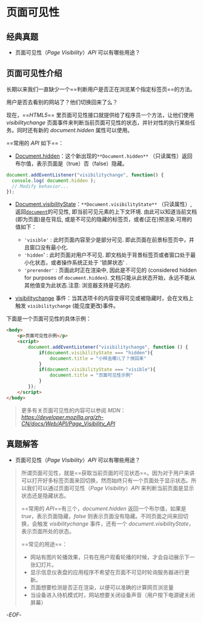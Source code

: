 # 页面可见性



## 经典真题



- 页面可见性（*Page Visibility*）*API* 可以有哪些用途？



## 页面可见性介绍



长期以来我们一直缺少一个==判断用户是否正在浏览某个指定标签页==的方法。



用户是否去看别的网站了？他们切换回来了么？



现在，==*HTML5*== 里页面可见性接口就提供给了程序员一个方法，让他们使用 *visibilitychange* 页面事件来判断当前页面可见性的状态，并针对性的执行某些任务。同时还有新的 *document.hidden* 属性可以使用。



==常用的 *API* 如下==：



- [Document.hidden](https://developer.mozilla.org/zh-CN/docs/Web/API/Document/hidden)：这个新出现的`**Document.hidden**` （只读属性）返回布尔值，表示页面是（true）否（false）隐藏。

```js
document.addEventListener("visibilitychange", function() {
  console.log( document.hidden );
  // Modify behavior...
});
```

- [Document.visibilityState](https://developer.mozilla.org/zh-CN/docs/Web/API/Document/visibilityState)：`**Document.visibilityState**` （只读属性）, 返回[`document`](https://developer.mozilla.org/zh-CN/docs/Web/API/Document)的可见性, 即当前可见元素的上下文环境. 由此可以知道当前文档(即为页面)是在背后, 或是不可见的隐藏的标签页，或者(正在)预渲染.可用的值如下：
  - `'visible'` : 此时页面内容至少是部分可见. 即此页面在前景标签页中，并且窗口没有最小化.
  - `'hidden`' : 此时页面对用户不可见. 即文档处于背景标签页或者窗口处于最小化状态，或者操作系统正处于 '锁屏状态' .
  - `'prerender'` : 页面此时正在渲染中, 因此是不可见的 (considered hidden for purposes of `document.hidden`). 文档只能从此状态开始，永远不能从其他值变为此状态.注意: 浏览器支持是可选的.

- [visibilitychange](https://developer.mozilla.org/zh-CN/docs/Web/API/Document/visibilitychange_event) 事件：当其选项卡的内容变得可见或被隐藏时，会在文档上触发 `visibilitychange` (能见度更改)事件。



下面是一个页面可见性的具体示例：



```html
<body>
    <p>页面可见性示例</p>
    <script>
        document.addEventListener("visibilitychange", function () {
            if(document.visibilityState === "hidden"){
                document.title = "小样去哪儿了？快回来"
            }
            if(document.visibilityState === "visible"){
                document.title = "页面可见性示例"
            }
        });
    </script>
</body>
```



> 更多有关页面可见性的内容可以参阅 *MDN*：*https://developer.mozilla.org/zh-CN/docs/Web/API/Page_Visibility_API*



## 真题解答



- 页面可见性（*Page Visibility*）*API* 可以有哪些用途？

>所谓页面可见性，就是==获取当前页面的可见状态==。因为对于用户来讲可以打开好多标签页面来回切换，然而始终只有一个页面处于显示状态。所以我们可以通过页面可见性（*Page Visibility*）*API* 来判断当前页面是显示状态还是隐藏状态。
>
>==常用的 *API*==有三个，*document.hidden* 返回一个布尔值，如果是 *true*，表示页面隐藏，*false* 则表示页面没有隐藏。不同页面之间来回切换，会触发 *visibilitychange* 事件，还有一个 *document.visibilityState*，表示页面所处的状态。
>
>==常见的用途==：
>
>- 网站有图片轮播效果，只有在用户观看轮播的时候，才会自动展示下一张幻灯片。
>- 显示信息仪表盘的应用程序不希望在页面不可见时轮询服务器进行更新。
>- 页面想要检测是否正在渲染，以便可以准确的计算网页浏览量
>- 当设备进入待机模式时，网站想要关闭设备声音（用户按下电源键关闭屏幕）



-*EOF*-

